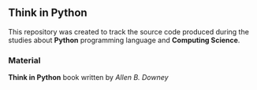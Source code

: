 ## Think in Python

This repository was created to track the source code produced
during the studies about **Python** programming language and
**Computing Science**.


### Material

**Think in Python** book written by *Allen B. Downey*
